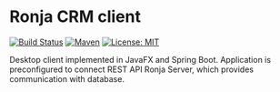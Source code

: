 # Ronja CRM client

[![Build Status](https://app.travis-ci.com/BranislavBeno/Ronja-CRM-Desktop-Client.svg?branch=master)](https://app.travis-ci.com/BranislavBeno/Ronja-CRM-Desktop-Client)
[![Maven](https://img.shields.io/badge/maven-v3.8.2-blue)](https://img.shields.io/badge/maven-v3.8.2-blue)
[![License: MIT](https://img.shields.io/badge/License-MIT-blue.svg)](https://opensource.org/licenses/MIT)

Desktop client implemented in JavaFX and Spring Boot.
Application is preconfigured to connect REST API Ronja Server, which provides communication with database.
